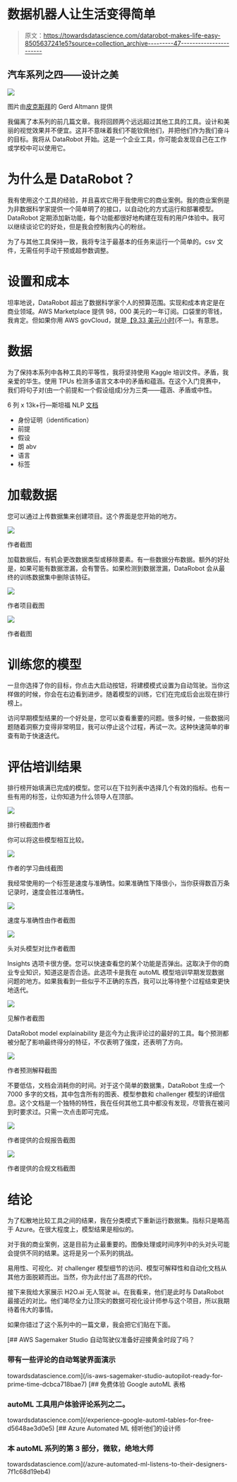 # 数据机器人让生活变得简单

> 原文：<https://towardsdatascience.com/datarobot-makes-life-easy-8505637241e5?source=collection_archive---------47----------------------->

## 汽车系列之四——设计之美

![](img/8aaab3bc3724218aeec5168d43806688.png)

图片由[皮克斯拜](https://pixabay.com/?utm_source=link-attribution&utm_medium=referral&utm_campaign=image&utm_content=5176090)的 Gerd Altmann 提供

我偏离了本系列的前几篇文章。我将回顾两个远远超过其他工具的工具。设计和美丽的视觉效果并不便宜。这并不意味着我们不能钦佩他们，并把他们作为我们奋斗的目标。我将从 DataRobot 开始。这是一个企业工具，你可能会发现自己在工作或学校中可以使用它。

# 为什么是 DataRobot？

我有使用这个工具的经验，并且喜欢它用于我使用它的商业案例。我的商业案例是为非数据科学家提供一个简单明了的接口，以自动化的方式运行和部署模型。DataRobot 定期添加新功能，每个功能都很好地构建在现有的用户体验中。我可以继续谈论它的好处，但是我会控制我内心的粉丝。

为了与其他工具保持一致，我将专注于最基本的任务来运行一个简单的。csv 文件，无需任何手动干预或超参数调整。

# 设置和成本

坦率地说，DataRobot 超出了数据科学家个人的预算范围。实现和成本肯定是在商业领域。AWS Marketplace 提供 98，000 美元的一年订阅。口袋里的零钱，我肯定。但如果你用 AWS govCloud，就是[【9.33 美元/小时](https://aws.amazon.com/marketplace/pp/Vertosoft-GovCloud-Only-DataRobot-Automated-Machin/B082LP1GNV)(不一)。有意思。

# 数据

为了保持本系列中各种工具的平等性，我将坚持使用 Kaggle 培训文件。矛盾，我亲爱的华生。使用 TPUs 检测多语言文本中的矛盾和蕴涵。在这个入门竞赛中，我们将句子对(由一个前提和一个假设组成)分为三类——蕴涵、矛盾或中性。

6 列 x 13k+行—斯坦福 NLP [文档](https://nlp.stanford.edu/projects/snli/)

*   身份证明（identification）
*   前提
*   假设
*   朗 abv
*   语言
*   标签

# 加载数据

您可以通过上传数据集来创建项目。这个界面是您开始的地方。

![](img/04e877ccd1a4367ce54d24fa7c993ecc.png)

作者截图

加载数据后，有机会更改数据类型或移除要素。有一些数据分布数据。额外的好处是，如果可能有数据泄漏，会有警告。如果检测到数据泄漏，DataRobot 会从最终的训练数据集中删除该特征。

![](img/7394df815a5ac364a53b3042b228decf.png)

作者项目截图

![](img/37adb2da1b376505c738a9fa0d10f28c.png)

作者截图

# 训练您的模型

一旦你选择了你的目标，你点击大启动按钮，将建模模式设置为自动驾驶。当你这样做的时候，你会在右边看到进步。随着模型的训练，它们在完成后会出现在排行榜上。

访问早期模型结果的一个好处是，您可以查看重要的问题。很多时候，一些数据问题随着洞察力变得非常明显，我可以停止这个过程，再试一次。这种快速简单的审查有助于快速迭代。

# 评估培训结果

排行榜开始填满已完成的模型。您可以在下拉列表中选择几个有效的指标。也有一些有用的标签，让你知道为什么领导人在顶部。

![](img/0e30009a8c056d44d8b8e2d994b23b3b.png)

排行榜截图作者

你可以将这些模型相互比较。

![](img/ad8b8a510107380f20d2f603cfac2b1b.png)

作者的学习曲线截图

我经常使用的一个标签是速度与准确性。如果准确性下降很小，当你获得数百万条记录时，速度会胜过准确性。

![](img/ee0ba1e12893cf5464809c086c638255.png)

速度与准确性由作者截图

![](img/2241b110a98cb46b137fd5c83989ab8d.png)

头对头模型对比作者截图

Insights 选项卡很方便。您可以快速查看您的某个功能是否弹出。这取决于你的商业专业知识，知道这是否合适。此选项卡是我在 autoML 模型培训早期发现数据问题的地方。如果我看到一些似乎不正确的东西，我可以比等待整个过程结束更快地迭代。

![](img/04192eefb7a02071a35730313dbf9972.png)

见解作者截图

DataRobot model explainability 是迄今为止我评论过的最好的工具。每个预测都被分配了影响最终得分的特征，不仅表明了强度，还表明了方向。

![](img/8ac79a96f85f9da0139e76387d32ae10.png)

作者预测解释截图

不要低估，文档会消耗你的时间。对于这个简单的数据集，DataRobot 生成一个 7000 多字的文档，其中包含所有的图表、模型参数和 challenger 模型的详细信息。这个文档是一个独特的特性，我在任何其他工具中都没有发现，尽管我在被问到时要求过。只需一次点击即可完成。

![](img/15086140bc66319639e8b685a014c0c6.png)

作者提供的合规报告截图

![](img/189661ca5c10111c8f6d29d5588c9960.png)

作者提供的合规文档截图

# 结论

为了松散地比较工具之间的结果，我在分类模式下重新运行数据集。指标只是略高于 Azure。在很大程度上，模型结果是相似的。

对于我的商业案例，这是目前为止最重要的。图像处理或时间序列中的头对头可能会提供不同的结果。这将是另一个系列的挑战。

易用性、可视化、对 challenger 模型细节的访问、模型可解释性和自动化文档从其他方面脱颖而出。当然，你为此付出了高昂的代价。

接下来我给大家展示 H2O.ai 无人驾驶 ai。在我看来，他们是此时与 DataRobot 最接近的对比。他们竭尽全力让顶尖的数据可视化设计师参与这个项目，所以我期待着伟大的事情。

如果你错过了这个系列中的一篇文章，我会把它们贴在下面。

[](/is-aws-sagemaker-studio-autopilot-ready-for-prime-time-dcbca718bae7) [## AWS Sagemaker Studio 自动驾驶仪准备好迎接黄金时段了吗？

### 带有一些评论的自动驾驶界面演示

towardsdatascience.com](/is-aws-sagemaker-studio-autopilot-ready-for-prime-time-dcbca718bae7) [](/experience-google-automl-tables-for-free-d5648ae3d0e5) [## 免费体验 Google autoML 表格

### autoML 工具用户体验评论系列之二。

towardsdatascience.com](/experience-google-automl-tables-for-free-d5648ae3d0e5) [](/azure-automated-ml-listens-to-their-designers-7f1c68d19eb4) [## Azure Automated ML 倾听他们的设计师

### 本 autoML 系列的第 3 部分，微软，绝地大师

towardsdatascience.com](/azure-automated-ml-listens-to-their-designers-7f1c68d19eb4)